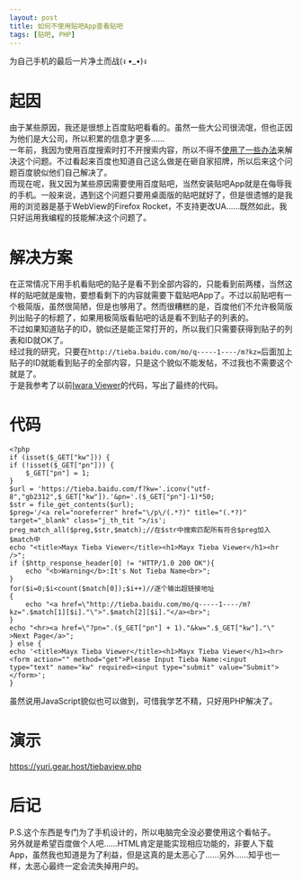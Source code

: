 ```yaml
---
layout: post
title: 如何不使用贴吧App查看贴吧
tags: [贴吧, PHP]
---
```


  为自己手机的最后一片净土而战(ง •_•)ง<!--more-->    
  
# 起因
  由于某些原因，我还是很想上百度贴吧看看的。虽然一些大公司很流氓，但也正因为他们是大公司，所以积累的信息才更多……    
  一年前，我因为使用百度搜索时打不开搜索内容，所以不得不[使用了一些办法](/2019/05/12/baidu.html)来解决这个问题。不过看起来百度也知道自己这么做是在砸自家招牌，所以后来这个问题百度貌似他们自己解决了。   
  而现在呢，我又因为某些原因需要使用百度贴吧，当然安装贴吧App就是在侮辱我的手机。一般来说，遇到这个问题只要用桌面版的贴吧就好了，但是很遗憾的是我用的浏览器是基于WebView的Firefox Rocket，不支持更改UA……既然如此，我只好运用我编程的技能解决这个问题了。   

# 解决方案
  在正常情况下用手机看贴吧的贴子是看不到全部内容的，只能看到前两楼，当然这样的贴吧就是废物，要想看剩下的内容就需要下载贴吧App了。不过以前贴吧有一个极简版，虽然很简陋，但是也够用了。然而很糟糕的是，百度他们不允许极简版列出贴子的标题了，如果用极简版看贴吧的话是看不到贴子的列表的。   
  不过如果知道贴子的ID，貌似还是能正常打开的，所以我们只需要获得到贴子的列表和ID就OK了。   
  经过我的研究，只要在`http://tieba.baidu.com/mo/q-----1----/m?kz=`后面加上贴子的ID就能看到贴子的全部内容，只是这个貌似不能发帖，不过我也不需要这个就是了。   
  于是我参考了以前[Iwara Viewer](/2019/04/13/iwara.html)的代码，写出了最终的代码。
  
# 代码
```
<?php
if (isset($_GET["kw"])) {
if (!isset($_GET["pn"])) {
    $_GET["pn"] = 1;
}
$url = 'https://tieba.baidu.com/f?kw='.iconv("utf-8","gb2312",$_GET["kw"]).'&pn='.($_GET["pn"]-1)*50;
$str = file_get_contents($url);
$preg='/<a rel="noreferrer" href="\/p\/(.*?)" title="(.*?)" target="_blank" class="j_th_tit ">/is';
preg_match_all($preg,$str,$match);//在$str中搜索匹配所有符合$preg加入$match中
echo "<title>Mayx Tieba Viewer</title><h1>Mayx Tieba Viewer</h1><hr />";
if ($http_response_header[0] != "HTTP/1.0 200 OK"){
    echo "<b>Warning</b>:It's Not Tieba Name<br>";
}
for($i=0;$i<count($match[0]);$i++)//逐个输出超链接地址
{
    echo "<a href=\"http://tieba.baidu.com/mo/q-----1----/m?kz=".$match[1][$i]."\">".$match[2][$i]."</a><br>";
}
echo "<hr><a href=\"?pn=".($_GET["pn"] + 1)."&kw=".$_GET["kw"]."\" >Next Page</a>";
} else {
echo '<title>Mayx Tieba Viewer</title><h1>Mayx Tieba Viewer</h1><hr><form action="" method="get">Please Input Tieba Name:<input type="text" name="kw" required><input type="submit" value="Submit"></form>';
}
```
   虽然说用JavaScript貌似也可以做到，可惜我学艺不精，只好用PHP解决了。
   
# 演示
  <https://yuri.gear.host/tiebaview.php>   
  
# 后记
  P.S.这个东西是专门为了手机设计的，所以电脑完全没必要使用这个看帖子。   
  另外就是希望百度做个人吧……HTML肯定是能实现相应功能的，非要人下载App，虽然我也知道是为了利益，但是这真的是太恶心了……另外……知乎也一样，太恶心最终一定会流失掉用户的。
